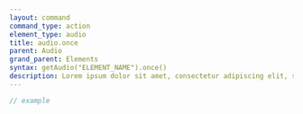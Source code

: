 ```yaml
---
layout: command
command_type: action
element_type: audio
title: audio.once
parent: Audio
grand_parent: Elements
syntax: getAudio("ELEMENT_NAME").once()
description: Lorem ipsum dolor sit amet, consectetur adipiscing elit, sed do eiusmod tempor incididunt ut labore et dolore magna aliqua. Ut enim ad minim veniam, quis nostrud exercitation ullamco laboris nisi ut aliquip ex ea commodo consequat.
---
```


```javascript
// example
```